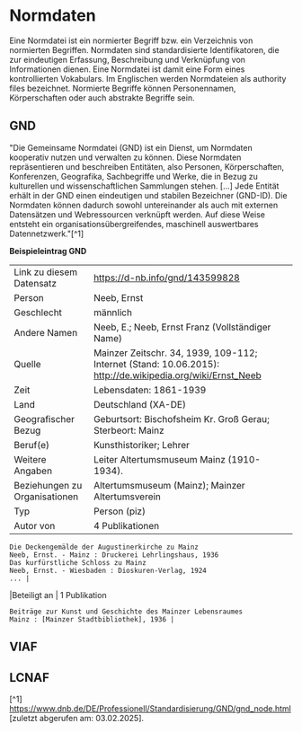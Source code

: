 # Normdaten

Eine Normdatei ist ein normierter Begriff bzw. ein Verzeichnis von normierten Begriffen. Normdaten sind standardisierte Identifikatoren, die zur eindeutigen Erfassung, Beschreibung und Verknüpfung von Informationen dienen. Eine Normdatei ist damit eine Form eines kontrollierten Vokabulars. Im Englischen werden Normdateien als authority files bezeichnet. 
Normierte Begriffe können Personennamen, Körperschaften oder auch abstrakte Begriffe sein.

## GND
"Die Gemeinsame Normdatei (GND) ist ein Dienst, um Normdaten kooperativ nutzen und verwalten zu können. Diese Normdaten repräsentieren und beschreiben Entitäten, also Personen, Körperschaften, Konferenzen, Geografika, Sachbegriffe und Werke, die in Bezug zu kulturellen und wissenschaftlichen Sammlungen stehen. [...] Jede Entität erhält in der GND einen eindeutigen und stabilen Bezeichner (GND-ID). Die Normdaten können dadurch sowohl untereinander als auch mit externen Datensätzen und Webressourcen verknüpft werden. Auf diese Weise entsteht ein organisationsübergreifendes, maschinell auswertbares Datennetzwerk."[^1]

**Beispieleintrag GND**

|                        |                                  |
|------------------------|----------------------------------|
|Link zu diesem Datensatz | https://d-nb.info/gnd/143599828 |
|Person 	              | Neeb, Ernst                     |
|Geschlecht 	          | männlich                        |
|Andere Namen 	          | Neeb, E.; Neeb, Ernst Franz (Vollständiger Name)|
|Quelle 	              | Mainzer Zeitschr. 34, 1939, 109-112; Internet (Stand: 10.06.2015): http://de.wikipedia.org/wiki/Ernst_Neeb |
|Zeit 	                  | Lebensdaten: 1861-1939 |
|Land 	                  | Deutschland (XA-DE) |
|Geografischer Bezug 	  |Geburtsort: Bischofsheim Kr. Groß Gerau; Sterbeort: Mainz |
|Beruf(e) 	              | Kunsthistoriker; Lehrer |
|Weitere Angaben 	      | Leiter Altertumsmuseum Mainz (1910-1934). |
|Beziehungen zu Organisationen  | 	Altertumsmuseum (Mainz); Mainzer Altertumsverein |
|Typ 	                  | Person (piz) |
|Autor von 	              | 4 Publikationen <br>                      
    Die Deckengemälde der Augustinerkirche zu Mainz
    Neeb, Ernst. - Mainz : Druckerei Lehrlingshaus, 1936
    Das kurfürstliche Schloss zu Mainz
    Neeb, Ernst. - Wiesbaden : Dioskuren-Verlag, 1924
    ... |

|Beteiligt an            | 	1 Publikation <br>

    Beiträge zur Kunst und Geschichte des Mainzer Lebensraumes
    Mainz : [Mainzer Stadtbibliothek], 1936 |



## VIAF

## LCNAF


[^1] https://www.dnb.de/DE/Professionell/Standardisierung/GND/gnd_node.html [zuletzt abgerufen am: 03.02.2025].
